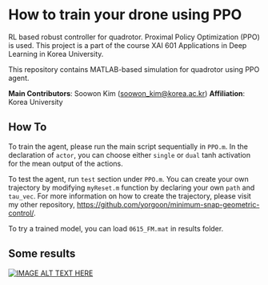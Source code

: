 # How to train your drone using PPO
 RL based robust controller for quadrotor. Proximal Policy Optimization (PPO) is used. This project is a part of the course XAI 601 Applications in Deep Learning in Korea University.
 
 This repository contains MATLAB-based simulation for quadrotor using PPO agent.
 
 **Main Contributors**: Soowon Kim (soowon_kim@korea.ac.kr)
 **Affiliation**: Korea University

## How To
To train the agent, please run the main script sequentially in ``PPO.m``. In the declaration of ``actor``, you can choose either ``single`` or ``dual`` tanh activation for the mean output of the actions.

To test the agent, run ``test`` section under ``PPO.m``. You can create your own trajectory by modifying ``myReset.m`` function by declaring your own ``path`` and ``tau_vec``. For more information on how to create the trajectory, please visit my other repository, https://github.com/yorgoon/minimum-snap-geometric-control/.

To try a trained model, you can load ``0615_FM.mat`` in results folder.

## Some results
[![IMAGE ALT TEXT HERE](https://img.youtube.com/vi/j0C2QGruKn4/0.jpg)](https://www.youtube.com/watch?v=j0C2QGruKn4)
